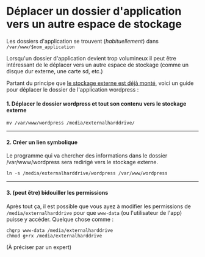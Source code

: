 # Déplacer un dossier d'application vers un autre espace de stockage

Les dossiers d'application se trouvent (*habituellement*) dans `/var/www/$nom_application`

Lorsqu'un dossier d'application devient trop volumineux il peut être intéressant de le déplacer vers un autre espace de stockage (comme un disque dur externe, une carte sd, etc.)

Partant du principe que [le stockage externe est déjà monté](/external_storage), voici un guide pour déplacer le dossier de l'application wordpress :


#### 1. Déplacer le dossier wordpress et tout son contenu vers le stockage externe

```shell
mv /var/www/wordpress /media/externalharddrive/
```
___

#### 2. Créer un lien symbolique 

Le programme qui va chercher des informations dans le dossier /var/www/wordpress sera redirigé vers le stockage externe.

```shell
ln -s /media/externalharddrive/wordpress /var/www/wordpress
```
___

#### 3. (peut être) bidouiller les permissions

Après tout ça, il est possible que vous ayez à modifier les permissions de `/media/externalharddrive` pour que `www-data` (ou l'utilisateur de l'app) puisse y accéder. Quelque chose comme :
 
```shell
chgrp www-data /media/externalharddrive
chmod g+rx /media/externalharddrive

```

(À préciser par un expert)
